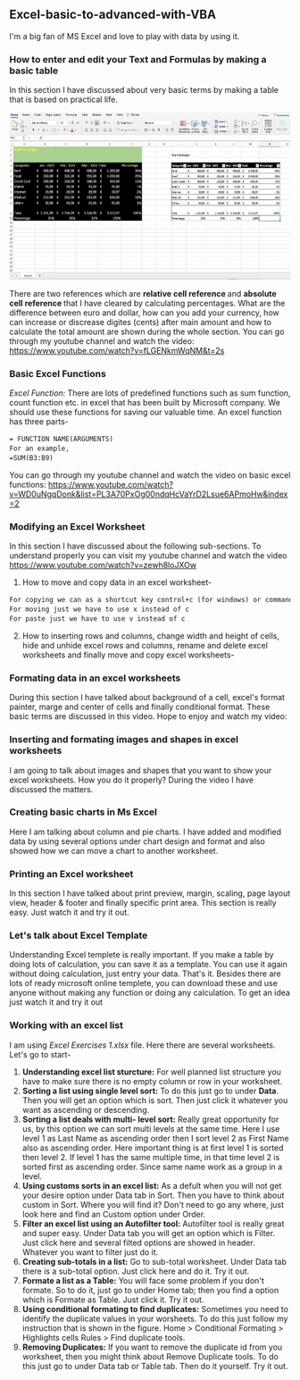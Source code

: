 ## Excel-basic-to-advanced-with-VBA

I'm a big fan of MS Excel and love to play with data by using it.
  
### How to enter and edit your Text and Formulas by making a basic table

 In this section I have discussed about very basic terms by making a table that is based on practical life.

  <img src="./images/basic-excel-file-by-using-basic-terms.png" width="600" height="300">
  
There are two references which are  <b>relative cell reference </b> and <b> absolute cell reference </b> that I have cleared by calculating percentages. What are the difference between euro and dollar, how can you add your currency, how can increase or discrease digites (cents) after main amount and how to calculate the total amount are shown during the whole section. You can go through my youtube channel and watch the video: https://www.youtube.com/watch?v=fLGENkmWqNM&t=2s 
  
### Basic Excel Functions

<i> Excel Function: </i> There are lots of predefined functions such as sum function, count function etc. in excel that has been built by Microsoft company. We should use these functions for saving our valuable time. An excel function has three parts-

```diff
= FUNCTION NAME(ARGUMENTS)
For an example,
=SUM(B3:B9)
```
You can go through my youtube channel and watch the video on basic excel functions: https://www.youtube.com/watch?v=WD0uNgqDonk&list=PL3A70PxOg00ndqHcVaYrD2Lsue6APmoHw&index=2

### Modifying an Excel Worksheet

In this section I have discussed about the following sub-sections. To understand properly you can visit my youtube channel and watch the video https://www.youtube.com/watch?v=zewh8loJXOw

1. How to move and copy data in an excel worksheet-
  
  ```diff
  For copying we can as a shortcut key control+c (for windows) or command+c (for macbook)
  For moving just we have to use x instead of c
  For paste just we have to use v instead of c
  ```
  
2. How to inserting rows and columns, change width and height of cells, hide and unhide excel rows and columns, rename and delete excel worksheets and finally move and copy excel worksheets-
 
### Formating data in an excel worksheets
  
During this section I have talked about background of a cell, excel's format painter, marge and center of cells and finally conditional format. These basic terms are discussed in this video. Hope to enjoy and watch my video: 
  
### Inserting and formating images and shapes in excel worksheets

I am going to talk about images and shapes that you want to show your excel worksheets. How you do it properly? During the video I have discussed the matters. 

### Creating basic charts in Ms Excel

Here I am talking about column and pie charts. I have added and modified data by using several options under chart design and format and also showed how we can move a chart to another worksheet. 

### Printing an Excel worksheet

In this section I have talked about print preview, margin, scaling, page layout view, header & footer and finally specific print area. This section is really easy. Just watch it and try it out. 

### Let's talk about Excel Template 

Understanding Excel templete is really important. If you make a table by doing lots of calculation, you can save it as a template. You can use it again without doing calculation, just entry your data. That's it. Besides there are lots of ready microsoft online templete, you can download these and use anyone without making any function or doing any calculation. To get an idea just watch it and try it out

### Working with an excel list
I am using <i>Excel Exercises 1.xlsx</i> file. Here there are several worksheets. Let's go to start-

 1. <b>Understanding excel list sturcture:</b> For well planned list structure you have to make sure there is no empty column or row in your worksheet.
 3. <b>Sorting a list using single level sort:</b> To do this just go to under <b>Data</b>. Then you will get an option which is sort. Then just click it whatever you want as ascending or descending. 
 4. <b>Sorting a list deals with multi- level sort:</b> Really great opportunity for us, by this option we can sort multi levels at the same time. Here I use level 1 as Last Name as ascending order then I sort level 2 as First Name also as ascending order. Here important thing is at first level 1 is sorted then level 2. If level 1 has the same multiple time, in that time level 2 is sorted first as ascending order. Since same name work as a group in a level. 
 5. <b>Using customs sorts in an excel list:</b> As a defult when you will not get your desire option under Data tab in Sort. Then you have to think about custom in Sort. Where you will find it? Don't need to go any where, just look here and find an Custom option under Order.
 6. <b> Filter an excel list using an Autofilter tool:</b> Autofilter tool is really great and super easy. Under Data tab you will get an option which is Filter. Just click here and several filted options are showed in header. Whatever you want to filter just do it.
 7. <b> Creating sub-totals in a list:</b> Go to sub-total worksheet. Under Data tab there is a sub-total option. Just click here and do it. Try it out. 
 8. <b> Formate a list as a Table:</b> You will face some problem if you don't formate. So to do it, just go to under Home tab; then you find a option which is Formate as Table. Just click it. Try it out. 
 9. <b> Using conditional formating to find duplicates:</b> Sometimes you need to identify the duplicate values in your worsheets. To do this just follow my instruction that is shown in the figure.  Home > Conditional Formating > Highlights cells Rules > Find duplicate tools. 
 10. <b> Removing Duplicates:</b> If you want to remove the duplicate id from you worksheet, then you might think about Remove Duplicate tools. To do this just go to under Data tab or Table tab. Then do it yourself. Try it out.

